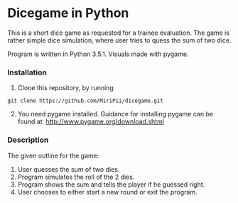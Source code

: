 # Dicegame in Python

This is a short dice game as requested for a trainee evaluation.
The game is rather simple dice simulation,
where user tries to quess the sum of two dice.

Program is written in Python 3.5.1.
Visuals made with pygame.

### Installation

1. Clone this repository, by running
```
git clone https://github.com/MiriPii/dicegame.git
```
2. You need pygame installed.
Guidance for installing pygame can be found at:
http://www.pygame.org/download.shtml


### Description

The given outline for the game:

1. User quesses the sum of two dies.
2. Program simulates the roll of the 2 dies.
3. Program shows the sum and tells the player if he guessed right.
4. User chooses to either start a new round or exit the program.
